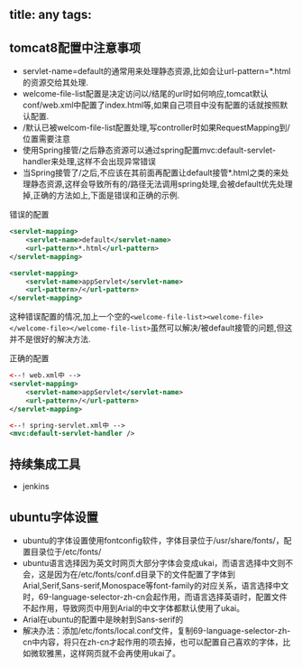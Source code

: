 title: any
tags:
---

## tomcat8配置中注意事项

- servlet-name=default的通常用来处理静态资源,比如会让url-pattern=*.html的资源交给其处理.
- welcome-file-list配置是决定访问以/结尾的url时如何响应,tomcat默认conf/web.xml中配置了index.html等,如果自己项目中没有配置的话就按照默认配置.
- /默认已被welcom-file-list配置处理,写controller时如果RequestMapping到/位置需要注意
- 使用Spring接管/之后静态资源可以通过spring配置mvc:default-servlet-handler来处理,这样不会出现异常错误
- 当Spring接管了/之后,不应该在其前面再配置让default接管*.html之类的来处理静态资源,这样会导致所有的/路径无法调用spring处理,会被default优先处理掉,正确的方法如上,下面是错误和正确的示例.

错误的配置
```xml
<servlet-mapping>
    <servlet-name>default</servlet-name>
    <url-pattern>*.html</url-pattern>
</servlet-mapping>

<servlet-mapping>
    <servlet-name>appServlet</servlet-name>
    <url-pattern>/</url-pattern>
</servlet-mapping>

```
这种错误配置的情况,加上一个空的`<welcome-file-list><welcome-file></welcome-file></welcome-file-list>`虽然可以解决/被default接管的问题,但这并不是很好的解决方法.

正确的配置
```xml
<--! web.xml中 -->
<servlet-mapping>
    <servlet-name>appServlet</servlet-name>
    <url-pattern>/</url-pattern>
</servlet-mapping>

<--! spring-servlet.xml中 -->
<mvc:default-servlet-handler />
```


## 持续集成工具
- jenkins

## ubuntu字体设置
- ubuntu的字体设置使用fontconfig软件，字体目录位于/usr/share/fonts/，配置目录位于/etc/fonts/
- ubuntu语言选择因为英文时网页大部分字体会变成ukai，而语言选择中文则不会，这是因为在/etc/fonts/conf.d目录下的文件配置了字体到Arial,Serif,Sans-serif,Monospace等font-family的对应关系，语言选择中文时，69-language-selector-zh-cn会起作用，而语言选择英语时，配置文件不起作用，导致网页中用到Arial的中文字体都默认使用了ukai。
- Arial在ubuntu的配置中是映射到Sans-serif的
- 解决办法：添加/etc/fonts/local.conf文件，复制69-language-selector-zh-cn中内容，将只在zh-cn才起作用的项去掉，也可以配置自己喜欢的字体，比如微软雅黑，这样网页就不会再使用ukai了。
